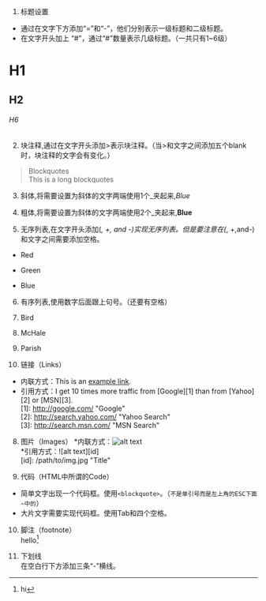 1. 标题设置  
  * 通过在文字下方添加“=”和“-”，他们分别表示一级标题和二级标题。  
  * 在文字开头加上 “#”，通过“#”数量表示几级标题。（一共只有1~6级）  
# H1  
## H2  
###### H6  

2. 块注释,通过在文字开头添加>表示块注释。（当>和文字之间添加五个blank时，块注释的文字会有变化。）
  >Blockquotes  
  >This is a long 
  blockquotes

3. 斜体,将需要设置为斜体的文字两端使用1个_夹起来,_Blue_  

4. 粗体,将需要设置为斜体的文字两端使用2个_夹起来,__Blue__  

5. 无序列表,在文字开头添加(*, +, and -)实现无序列表。但是要注意在(*, +,and-)和文字之间需要添加空格。  
  * Red
  + Green
  - Blue

6. 有序列表,使用数字后面跟上句号。（还要有空格）
  1. Bird
  2. McHale
  3. Parish

7. 链接（Links）
  * 内联方式：This is an [example link](http://baidu.com/).  
  * 引用方式：I get 10 times more traffic from [Google][1] than from [Yahoo][2] or [MSN][3].  
    [1]: http://google.com/        "Google"   
    [2]: http://search.yahoo.com/  "Yahoo Search"   
    [3]: http://search.msn.com/    "MSN Search"  

8. 图片（Images）
  *内联方式：![alt text](/path/to/img.jpg "Title")  
  *引用方式：![alt text][id]  
    [id]: /path/to/img.jpg "Title"

9. 代码（HTML中所谓的Code）
  * 简单文字出现一个代码框。使用`<blockquote>`。（`不是单引号而是左上角的ESC下面~中的`）  
  * 大片文字需要实现代码框。使用Tab和四个空格。

10. 脚注（footnote）  
  hello[^hello]  
  [^hello]: hi

11. 下划线  
  在空白行下方添加三条“-”横线。
